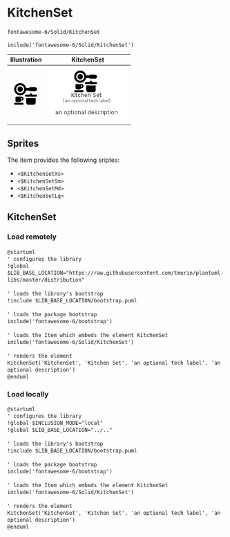 # KitchenSet


```text
fontawesome-6/Solid/KitchenSet
```

```text
include('fontawesome-6/Solid/KitchenSet')
```



| Illustration | KitchenSet |
| :---: | :---: |
| ![illustration for Illustration](../../fontawesome-6/Solid/KitchenSet.png) | ![illustration for KitchenSet](../../fontawesome-6/Solid/KitchenSet.Local.png) |



## Sprites
The item provides the following sriptes:

- `<$KitchenSetXs>`
- `<$KitchenSetSm>`
- `<$KitchenSetMd>`
- `<$KitchenSetLg>`





## KitchenSet

### Load remotely
```plantuml
@startuml
' configures the library
!global $LIB_BASE_LOCATION="https://raw.githubusercontent.com/tmorin/plantuml-libs/master/distribution"

' loads the library's bootstrap
!include $LIB_BASE_LOCATION/bootstrap.puml

' loads the package bootstrap
include('fontawesome-6/bootstrap')

' loads the Item which embeds the element KitchenSet
include('fontawesome-6/Solid/KitchenSet')

' renders the element
KitchenSet('KitchenSet', 'Kitchen Set', 'an optional tech label', 'an optional description')
@enduml
```

### Load locally
```plantuml
@startuml
' configures the library
!global $INCLUSION_MODE="local"
!global $LIB_BASE_LOCATION="../.."

' loads the library's bootstrap
!include $LIB_BASE_LOCATION/bootstrap.puml

' loads the package bootstrap
include('fontawesome-6/bootstrap')

' loads the Item which embeds the element KitchenSet
include('fontawesome-6/Solid/KitchenSet')

' renders the element
KitchenSet('KitchenSet', 'Kitchen Set', 'an optional tech label', 'an optional description')
@enduml
```

